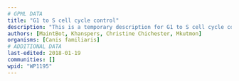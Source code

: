 ```yaml
---
# GPML DATA
title: "G1 to S cell cycle control"
description: "This is a temporary description for G1 to S cell cycle control"
authors: [MaintBot, Khanspers, Christine Chichester, Mkutmon]
organisms: [Canis familiaris]
# ADDITIONAL DATA
last-edited: 2018-01-19
communities: []
wpid: "WP1195"
---
```

